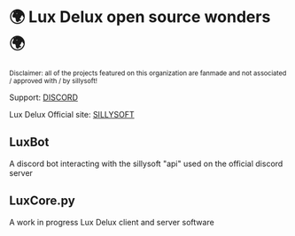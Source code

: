 # 🌍 Lux Delux open source wonders 🌍
<sub>Disclaimer: all of the projects featured on this organization are fanmade and not associated / approved with / by sillysoft!</sub>

Support: [DISCORD](https://discord.gg/MDMMmv8Ypv)

Lux Delux Official site: [SILLYSOFT](https://sillysoft.net/lux/)
## LuxBot
A discord bot interacting with the sillysoft "api" used on the official discord server
## LuxCore.py
A work in progress Lux Delux client and server software
